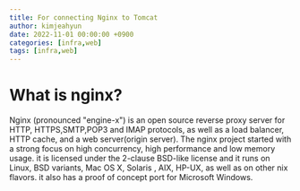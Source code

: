 ```yaml
---
title: For connecting Nginx to Tomcat 
author: kimjeahyun
date: 2022-11-01 00:00:00 +0900
categories: [infra,web]
tags: [infra,web]
---
```



# What is nginx?

Nginx (pronounced "engine-x") is an open source reverse proxy server for HTTP, HTTPS,SMTP,POP3 and IMAP protocols, as well as a load balancer, HTTP cache, and a web server(origin server). The nginx project started with a strong focus on high concurrency, high performance and low memory usage. it is licensed under the 2-clause BSD-like license and it runs on Linux, BSD variants, Mac OS X, Solaris , AIX, HP-UX, as well as on other nix flavors. it also has a proof of concept port for Microsoft Windows.


